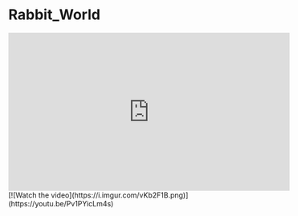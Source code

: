 # Rabbit_World
<iframe width="560" height="315" src="https://www.youtube.com/embed/Pv1PYicLm4s" frameborder="0" allow="accelerometer; autoplay; clipboard-write; encrypted-media; gyroscope; picture-in-picture" allowfullscreen></iframe>
[![Watch the video](https://i.imgur.com/vKb2F1B.png)](https://youtu.be/Pv1PYicLm4s)
